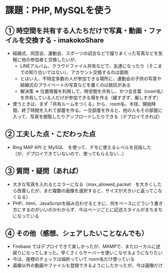 # 課題：PHP, MySQLを使う

## ① 時空間を共有する人たちだけで写真・動画・ファイルを交換する - imakokoShare
- 結婚式、同窓会、運動会、スポーツの試合などで撮りまくった写真などを気軽に他の参加者と交換したいが、
  - LINEアルバム、クラウドファイル共有などで、友達になったり（そこまでの知り合いではない）、アカウント交換するのは面倒
  - とはいえ、不特定多数の人が参加できる場所に、運動会の子供の写真や結婚式のプライベートの写真などを置くのは抵抗がある
  - 解決策 ⇒ 位置情報を利用して、時空間を共有し、かつ合言葉（room名）を共有している人だけが参加できる場を作る（緩すぎず、厳しすぎず）
- 使うときは、まず「共有ルームをつくる」から、room名、半径、開始時間、終了時間を入れて部屋を作る。一旦部屋を作ると、他の人もその部屋に入って、写真を閲覧したりアップロードしたりできる（デプロイできれば）

## ② 工夫した点・こだわった点
- Bing MAP API と MySQL　を使って、デモに使えるレベルを目指した（が、デプロイできていないので、使ってもらえない…）

## ③ 質問・疑問（あれば）
- 大きな写真を入れるとエラーになる（max_allowed_packet　を大きくしたら改善したが、まだ複数の画像を選択すると、サイズが大きいと返ってこなくなる）
- PHP、html、JavaScriptを組み合わせるときに、何をベースにどういう書き方にするのがいいのかわからず、今はページごとに記述スタイルがまちまちになっている
  
## ④ その他（感想、シェアしたいことなんでも）
- Firebase ではデプロイできて楽しかったが、MAMPで、またローカルに逆戻りになってしまった。早くさくらサーバーを使いこなせるようになりたい
- 今は、座標のチェックは端折っていて room名だけ使っている
- 画像以外の動画やファイルも登録できるようにしたかったが、今は画像だけ
